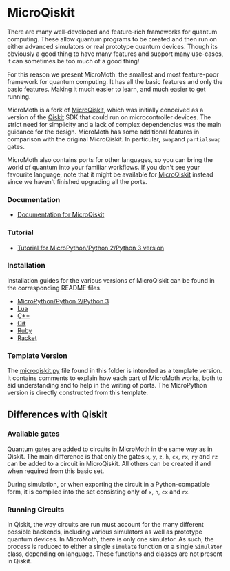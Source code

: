 # MicroQiskit

There are many well-developed and feature-rich frameworks for quantum computing. These allow quantum programs to be created and then run on either advanced simulators or real prototype quantum devices. Though its obviously a good thing to have many features and support many use-cases, it can sometimes be too much of a good thing!

For this reason we present MicroMoth: the smallest and most feature-poor framework for quantum computing. It has all the basic features and only the basic features. Making it much easier to learn, and much easier to get running.

MicroMoth is a fork of [MicroQiskit](https://github.com/qiskit-community/MicroQiskit), which was initially conceived as a version of the [Qiskit](https://www.ibm.com/quantum/qiskit) SDK that could run on microcontroller devices. The strict need for simplicity and a lack of complex dependencies was the main guidance for the design. MicroMoth has some additional features in comparison with the original MicroQiskit. In particular, `swap`and `partialswap` gates.

MicroMoth also contains ports for other languages, so you can bring the world of quantum into your familiar workflows. If you don't see your favourite language, note that it might be available for [MicroQiskit](https://github.com/qiskit-community/MicroQiskit) instead since we haven't finished upgrading all the ports.


### Documentation

* [Documentation for MicroQiskit](https://microqiskit.readthedocs.io/en/latest/#)

### Tutorial

* [Tutorial for MicroPython/Python 2/Python 3 version](versions/MicroPython/tutorials/index.ipynb)

### Installation

Installation guides for the various versions of MicroQiskit can be found in the corresponding README files.

* [MicroPython/Python 2/Python 3](versions/MicroPython/README.md)
* [Lua](versions/Lua/README.md)
* [C++](versions/C++/README.md)
* [C#](versions/C%23/README.md)
* [Ruby](versions/Ruby/README.md)
* [Racket](versions/Racket/README.org)


### Template Version

The [microqiskit.py](microqiskit.py) file found in this folder is intended as a template version. It contains comments to explain how each part of MicroMoth works, both to aid understanding and to help in the writing of ports. The MicroPython version is directly constructed from this template.

## Differences with Qiskit

### Available gates

Quantum gates are added to circuits in MicroMoth in the same way as in Qiskit. The main difference is that only the gates `x`, `y`, `z`, `h`, `cx`, `rx`, `ry` and `rz` can be added to a circuit in MicroQiskit. All others can be created if and when required from this basic set.

During simulation, or when exporting the circuit in a Python-compatible form, it is compiled into the set consisting only of `x`, `h`, `cx` and `rx`.

### Running Circuits

In Qiskit, the way circuits are run must account for the many different possible backends, including various simulators as well as prototype quantum devices. In MicroMoth, there is only one simulator. As such, the process is reduced to either a single `simulate` function or a single `Simulator` class, depending on language. These functions and classes are not present in Qiskit.

